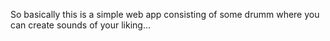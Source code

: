 So basically this is a simple web app consisting of some drumm where you can create sounds of your liking...
